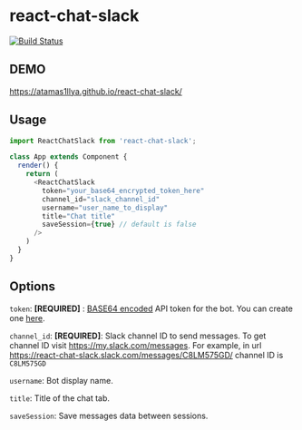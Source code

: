 # react-chat-slack

[![Build Status](https://travis-ci.org/Atamas1llya/react-chat-slack.svg?branch=master)](https://travis-ci.org/Atamas1llya/react-chat-slack)

## DEMO
https://atamas1llya.github.io/react-chat-slack/


## Usage

```javascript
import ReactChatSlack from 'react-chat-slack';

class App extends Component {
  render() {
    return (
      <ReactChatSlack
        token="your_base64_encrypted_token_here"
        channel_id="slack_channel_id"
        username="user_name_to_display"
        title="Chat title"
        saveSession={true} // default is false
      />
    )
  }
}
```

## Options

`token`: **[REQUIRED]** : [BASE64 encoded](https://www.base64encode.org/) API token for the bot. You can create one [here](https://react-chat-slack.slack.com/apps/new/A0F7YS25R-bots).

`channel_id`: **[REQUIRED]**: Slack channel ID to send messages. To get channel ID visit https://my.slack.com/messages. For example, in url https://react-chat-slack.slack.com/messages/C8LM575GD/ channel ID is `C8LM575GD`

`username`: Bot display name.

`title`: Title of the chat tab.

`saveSession`: Save messages data between sessions.
